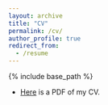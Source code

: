 ```yaml
---
layout: archive
title: "CV"
permalink: /cv/
author_profile: true
redirect_from:
  - /resume
---
```


{% include base_path %}

* [Here](http://xinyiwu98.github.io/files/CV_jan_23.pdf) is a PDF of my CV.
